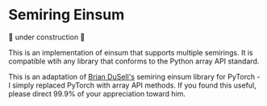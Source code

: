 Semiring Einsum
===============

🚧 under construction 🚧

This is an implementation of einsum that supports multiple semirings. It is compatible wtih any library that conforms to the Python array API standard.

This is an adaptation of [Brian DuSell's](https://github.com/bdusell/semiring-einsum) semiring einsum library for PyTorch - I simply replaced PyTorch with array API methods. If you found this useful, please direct 99.9% of your appreciation toward him.
